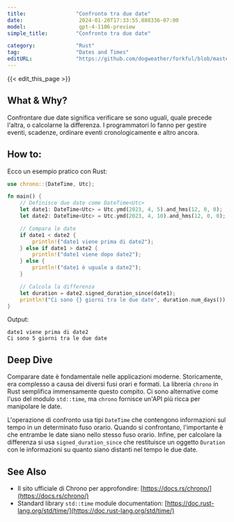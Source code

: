 ```yaml
---
title:                "Confronto tra due date"
date:                  2024-01-20T17:33:55.888336-07:00
model:                 gpt-4-1106-preview
simple_title:         "Confronto tra due date"

category:             "Rust"
tag:                  "Dates and Times"
editURL:              "https://github.com/dogweather/forkful/blob/master/content/it/rust/comparing-two-dates.md"
---
```


{{< edit_this_page >}}

## What & Why?
Confrontare due date significa verificare se sono uguali, quale precede l'altra, o calcolarne la differenza. I programmatori lo fanno per gestire eventi, scadenze, ordinare eventi cronologicamente e altro ancora.

## How to:
Ecco un esempio pratico con Rust:

```rust
use chrono::{DateTime, Utc};

fn main() {
    // Definisce due date come DateTime<Utc>
    let date1: DateTime<Utc> = Utc.ymd(2023, 4, 5).and_hms(12, 0, 0);
    let date2: DateTime<Utc> = Utc.ymd(2023, 4, 10).and_hms(12, 0, 0);

    // Compara le date
    if date1 < date2 {
        println!("date1 viene prima di date2");
    } else if date1 > date2 {
        println!("date1 viene dopo date2");
    } else {
        println!("date1 è uguale a date2");
    }

    // Calcola la differenza
    let duration = date2.signed_duration_since(date1);
    println!("Ci sono {} giorni tra le due date", duration.num_days());
}
```

Output:
```
date1 viene prima di date2
Ci sono 5 giorni tra le due date
```

## Deep Dive
Comparare date è fondamentale nelle applicazioni moderne. Storicamente, era complesso a causa dei diversi fusi orari e formati. La libreria `chrono` in Rust semplifica immensamente questo compito. Ci sono alternative come l'uso del modulo `std::time`, ma `chrono` fornisce un'API più ricca per manipolare le date.

L'operazione di confronto usa tipi `DateTime` che contengono informazioni sul tempo in un determinato fuso orario. Quando si confrontano, l'importante è che entrambe le date siano nello stesso fuso orario. Infine, per calcolare la differenza si usa `signed_duration_since` che restituisce un oggetto `Duration` con le informazioni su quanto siano distanti nel tempo le due date.

## See Also
- Il sito ufficiale di Chrono per approfondire: [https://docs.rs/chrono/](https://docs.rs/chrono/)
- Standard library `std::time` module documentation: [https://doc.rust-lang.org/std/time/](https://doc.rust-lang.org/std/time/)
